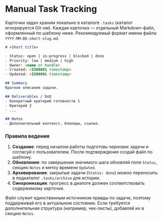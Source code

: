 # Manual Task Tracking

Карточки задач храним локально в каталоге `.tasks` (каталог игнорируется Git-ом). Каждая карточка — отдельный Markdown-файл, оформленный по шаблону ниже. Рекомендуемый формат имени файла: `YYYY-MM-DD-short-slug.md`.

````markdown
# <Short title>

- Status: open | in-progress | blocked | done
- Priority: low | medium | high
- Owner: <name or handle>
- Created: <ISO8601 timestamp>
- Updated: <ISO8601 timestamp>

## Summary
Краткое описание задачи.

## Deliverables / DoD
- Конкретный критерий готовности 1
- Критерий 2
- ...

## Notes
- Дополнительный контекст, блокеры, ссылки.
````

### Правила ведения

1. **Создание**: перед началом работы подготовь черновик задачи и согласуй с пользователем. После подтверждения создай файл по шаблону.
2. **Обновление**: по завершении значимого шага обновляй поле `Status`, секцию `Notes` и метку времени `Updated`.
3. **Архивирование**: закрытые задачи (`Status: done`) можно переносить в подкаталог `.tasks/archive` для истории.
4. **Синхронизация**: прогресс в диалоге должен соответствовать содержимому карточки.

Файл служит единственным источником правды по задаче, поэтому поддерживай его в актуальном состоянии. Если требуется дополнительная структура (например, чек-листы), добавляй их в секцию `Notes`.
